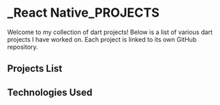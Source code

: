 # _React Native_PROJECTS

Welcome to my collection of dart projects! Below is a list of various dart projects I have worked on. Each project is linked to its own GitHub repository.

## Projects List
 

## Technologies Used

